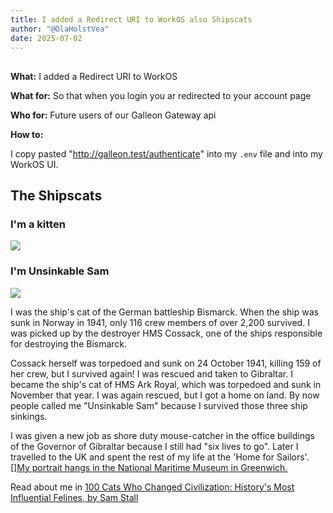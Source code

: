 ```yaml
---
title: I added a Redirect URI to WorkOS also Shipscats
author: "@OlaHolstVea"
date: 2025-07-02
---
```



## 

**What:** I added a Redirect URI to WorkOS

**What for:** So that when you login you ar redirected to your account page

**Who for:** Future users of our Galleon Gateway api

**How to:** 

I copy pasted "http://galleon.test/authenticate" into my `.env` file and into my WorkOS UI.

## The Shipscats

### I'm a kitten

![](https://images.unsplash.com/photo-1595433707802-6b2626ef1c91?w=300&auto=format&fit=crop&q=60&ixlib=rb-4.0.3&ixid=M3wxMjA3fDB8MHxzZWFyY2h8M3x8a2l0dGVufGVufDB8fDB8fHww)

### I'm Unsinkable Sam
  
![](https://upload.wikimedia.org/wikipedia/commons/thumb/d/d4/Oscar%2C_cat_from_the_German_ship_%27Bismarck%27.jpg/500px-Oscar%2C_cat_from_the_German_ship_%27Bismarck%27.jpg)

I was the ship's cat of the German battleship Bismarck. When the ship was sunk in Norway in 1941, only 116 crew members of over 2,200 survived. I was picked up by the destroyer HMS Cossack, one of the ships responsible for destroying the Bismarck. 

Cossack herself was torpedoed and sunk on 24 October 1941, killing 159 of her crew, but I survived again! I was rescued and taken to Gibraltar. I became the ship's cat of HMS Ark Royal, which was torpedoed and sunk in November that year. I was again rescued, but I got a home on land. By now people called me "Unsinkable Sam" because I survived those three ship sinkings. 

I was given a new job as shore duty mouse-catcher in the office buildings of the Governor of Gibraltar because I still had "six lives to go". Later I travelled to the UK and spent the rest of my life at the 'Home for Sailors'. [][My portrait hangs in the National Maritime Museum in Greenwich.](https://www.rmg.co.uk/collections/objects/rmgc-object-203480)

Read about me in [100 Cats Who Changed Civilization: History's Most Influential Felines, by Sam Stall](https://www.amazon.com/100-Cats-Who-Changed-Civilization-ebook/dp/B005YOGSGC/ref=tmm_kin_swatch_0?_encoding=UTF8&dib_tag=se&dib=eyJ2IjoiMSJ9.yMjdT_WwxBWHLkPrES3f4A.LANi_Pb8zR32p2cCPqxWfSwQ1JRCPIIRqPgoq-yuCSs&qid=1751468761&sr=8-1)